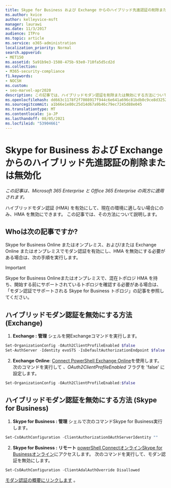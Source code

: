```yaml
---
title: Skype for Business および Exchange からのハイブリッド先進認証の削除または無効化
ms.author: kvice
author: kelleyvice-msft
manager: laurawi
ms.date: 11/3/2017
audience: ITPro
ms.topic: article
ms.service: o365-administration
localization_priority: Normal
search.appverid:
- MET150
ms.assetid: 5a91b9e3-1508-475b-93e0-710fa5d5cd2d
ms.collection:
- M365-security-compliance
f1.keywords:
- NOCSH
ms.custom:
- seo-marvel-apr2020
description: この記事では、ハイブリッドモダン認証を削除または無効にする方法について、Skype for BusinessおよびExchange。
ms.openlocfilehash: dd663c1178f2f7008917f944c6e641a696c81bdb0c9ce8d325267d861910f4c5
ms.sourcegitcommit: a1b66e1e80c25d14d67a9b46c79ec7245d88e045
ms.translationtype: MT
ms.contentlocale: ja-JP
ms.lasthandoff: 08/05/2021
ms.locfileid: "53904661"
---
```

# <a name="removing-or-disabling-hybrid-modern-authentication-from-skype-for-business-and-exchange"></a>Skype for Business および Exchange からのハイブリッド先進認証の削除または無効化

*この記事は、Microsoft 365 Enterprise と Office 365 Enterprise の両方に適用されます。*

ハイブリッドモダン認証 (HMA) を有効にして、現在の環境に適しない場合にのみ、HMA を無効にできます。 この記事では、その方法について説明します。
  
## <a name="who-is-this-article-for"></a>Whoは次の記事ですか?

Skype for Business Online またはオンプレミス、および/または Exchange Online またはオンプレミスでモダン認証を有効にし、HMA を無効にする必要がある場合は、次の手順を実行します。

> [!IMPORTANT]
> Skype for Business Online[](/skypeforbusiness/plan-your-deployment/modern-authentication/topologies-supported)またはオンプレミスで、混在トポロジ HMA を持ち、開始する前にサポートされているトポロジを確認する必要がある場合は、「モダン認証でサポートされる Skype for Business トポロジ」の記事を参照してください。
  
## <a name="how-to-disable-hybrid-modern-authentication-exchange"></a>ハイブリッドモダン認証を無効にする方法 (Exchange)

1. **Exchange : 管理** シェルを開Exchangeコマンドを実行します。 

```powershell
Set-OrganizationConfig -OAuth2ClientProfileEnabled $false
Set-AuthServer -Identity evoSTS -IsDefaultAuthorizationEndpoint $false
```

2. **Exchange Online**: [Connect PowerShell Exchange Online](/powershell/exchange/connect-to-exchange-online-powershell)を使用します。 次のコマンドを実行して  *、OAuth2ClientProfileEnabled*  フラグを 'false' に設定します。

```powershell    
Set-OrganizationConfig -OAuth2ClientProfileEnabled:$false
```
    
## <a name="how-to-disable-hybrid-modern-authentication-skype-for-business"></a>ハイブリッドモダン認証を無効にする方法 (Skype for Business)

1. **Skype for Business : 管理** シェルで次のコマンドSkype for Business実行します。

```powershell
Set-CsOAuthConfiguration -ClientAuthorizationOAuthServerIdentity ""
```

2. **Skype for Business : リモート** [powerShell ConnectオンラインSkype for Businessオンライン](manage-skype-for-business-online-with-microsoft-365-powershell.md)にアクセスします。 次のコマンドを実行して、モダン認証を無効にします。

```powershell    
Set-CsOAuthConfiguration -ClientAdalAuthOverride Disallowed
```

[モダン認証の概要にリンクします](hybrid-modern-auth-overview.md) 。 
